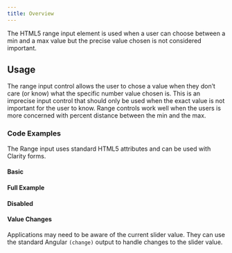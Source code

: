 ```yaml
---
title: Overview
---
```


The HTML5 range input element is used when a user can choose between a min and a max value but the precise value chosen is not considered important.

## Usage

The range input control allows the user to chose a value when they don’t care (or know) what the specific number value chosen is. This is an imprecise input control that should only be used when the exact value is not important for the user to know. Range controls work well when the users is more concerned with percent distance between the min and the max.

<!-- [//]: # Types -->

<!-- [//]: # Anatomy -->

<!-- [//]: # Behavior -->

<!-- [//]: # Placement -->

<!-- [//]: # Content -->

### Code Examples

The Range input uses standard HTML5 attributes and can be used with Clarity forms.

#### Basic

<doc-demo src="/demos/range/basic-ng.html" demo="/demos/range/basic-css.html" toggle="false" />

#### Full Example

<doc-demo src="/demos/range/helper-ng.html" demo="/demos/range/helper-css.html" toggle="false" />

#### Disabled

<doc-demo src="/demos/range/disabled-ng.html" demo="/demos/range/disabled-css.html" toggle="false" />

#### Value Changes

Applications may need to be aware of the current slider value. They can use the standard Angular `(change)` output to handle changes to the slider value.
